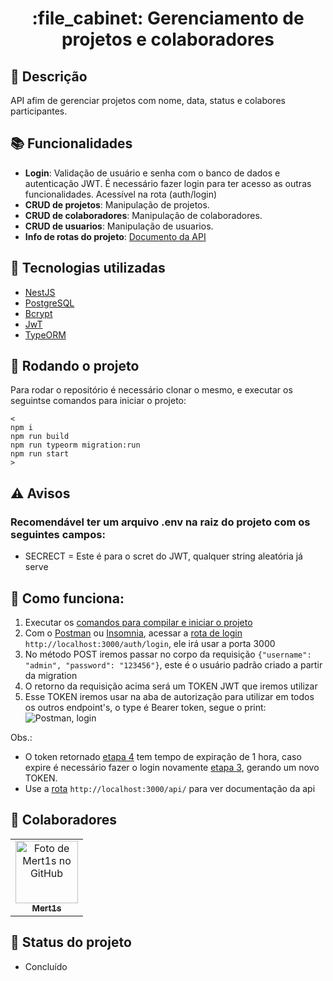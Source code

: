 <h1 align="center">:file_cabinet: Gerenciamento de projetos e colaboradores</h1>

## :memo: Descrição
API afim de gerenciar projetos com nome, data, status e colabores participantes.

## :books: Funcionalidades
* <b>Login</b>: Validação de usuário e senha com o banco de dados e autenticação JWT. É necessário fazer login para ter acesso as outras funcionalidades. Acessível na rota (auth/login)
* <b>CRUD de projetos</b>: Manipulação de projetos.
* <b>CRUD de colaboradores</b>: Manipulação de colaboradores.
* <b>CRUD de usuarios</b>: Manipulação de usuarios.
* <b>Info de rotas do projeto</b>: [Documento da API](http://localhost:3000/api/)

## :wrench: Tecnologias utilizadas
* [NestJS](https://nestjs.com/)
* [PostgreSQL](https://www.postgresql.org/)
* [Bcrypt](https://www.npmjs.com/package/bcrypt/)
* [JwT](https://jwt.io/)
* [TypeORM](https://typeorm.io/)

## :rocket: <span id="rodando_o_projeto">Rodando o projeto</span>
Para rodar o repositório é necessário clonar o mesmo, e executar os seguintse comandos para iniciar o projeto:
```
<
npm i
npm run build
npm run typeorm migration:run
npm run start
>
```

## :warning: Avisos
### Recomendável ter um arquivo .env na raiz do projeto com os seguintes campos:
* SECRECT = Este é para o scret do JWT, qualquer string aleatória já serve

<!-- ## :soon: Implementação futura
* O que será implementado na próxima sprint? -->

## :runner: Como funciona:
1. Executar os [comandos para compilar e iniciar o projeto](#rodando_o_projeto)
2. Com o [Postman](https://www.postman.com/) ou [Insomnia](https://insomnia.rest/download), acessar a [rota de login](http://localhost:3000/auth/login) `http://localhost:3000/auth/login`, ele irá usar a porta 3000
3. <span id="etapa_3">No método POST iremos passar no corpo da requisição `{"username": "admin", "password": "123456"}`, este é o usuário padrão criado a partir da migration</span>
4. <span id="etapa_4">O retorno da requisição acima será um TOKEN JWT que iremos utilizar</span>
5. Esse TOKEN iremos usar na aba de autorização para utilizar em todos os outros endpoint's, o type é Bearer token, segue o print: ![Postman, login](https://i.ibb.co/g64YFDh/postman-usando-o-token.png)

Obs.:
* O token retornado [etapa 4](#etapa_4) tem tempo de expiração de 1 hora, caso expire é necessário fazer o login novamente [etapa 3](#etapa_3), gerando um novo TOKEN.
* Use a [rota](http://localhost:3000/api/) `http://localhost:3000/api/` para ver documentação da api

## :handshake: Colaboradores
<table>
  <tr>
    <td align="center">
      <a href="https://github.com/Mert1s">
        <img src="https://avatars.githubusercontent.com/u/70107407?v=4" width="100px;" alt="Foto de Mert1s no GitHub"/><br>
        <sub>
          <b>Mert1s</b>
        </sub>
      </a>
    </td>
  </tr>
</table>

## :dart: Status do projeto
* Concluído
